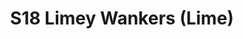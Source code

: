 ---
title: S18 Limey Wankers (Lime)
permalink: "/teams/lime"
teamslug: lime
members:
- Joe Heron - Captain
- Justin Knowles - Quarterback
- "Andre Peligrini\t"
- "Barry Mauck\t"
- "CJ Babb\t"
- "Jake Bart\t"
- "Javier de Diego\t"
- "Jens Piferoen\t"
- "Keifer Buckingham\t"
- "Matt Pesesky\t"
- Mike Moerschbaecher
- "Nick Ward\t"
- "Paul Guequierre\t"
- Trey Phillips
- Tucker Biffel
teamid: 6915
name: S18 Limey Wankers
color: Lime
division: ''
---